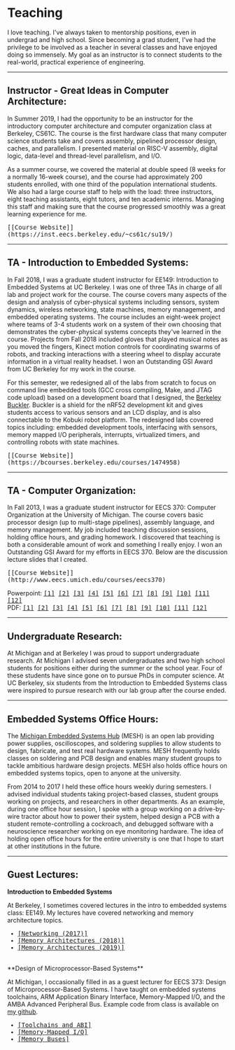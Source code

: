 Teaching
========

I love teaching. I've always taken to mentorship positions, even in undergrad
and high school. Since becoming a grad student, I've had the privilege to be
involved as a teacher in several classes and have enjoyed doing so immensely.
My goal as an instructor is to connect students to the real-world, practical
experience of engineering.

---

Instructor - Great Ideas in Computer Architecture:
--------------------------------------------------

In Summer 2019, I had the opportunity to be an instructor for the introductory
computer architecture and computer organization class at Berkeley, CS61C. The
course is the first hardware class that many computer science students take and
covers assembly, pipelined processor design, caches, and parallelism. I
presented material on RISC-V assembly, digital logic, data-level and
thread-level parallelism, and I/O.

As a summer course, we covered the material at double speed (8 weeks for a
normally 16-week course), and the course had approximately 200 students
enrolled, with one third of the population international students. We also had
a large course staff to help with the load: three instructors, eight teaching
assistants, eight tutors, and ten academic interns. Managing this staff and
making sure that the course progressed smoothly was a great learning experience
for me.

<tt>
[[Course Website]](https://inst.eecs.berkeley.edu/~cs61c/su19/)
</tt>

---

TA - Introduction to Embedded Systems:
--------------------------------------

In Fall 2018, I was a graduate student instructor for EE149: Introduction to
Embedded Systems at UC Berkeley. I was one of three TAs in charge of all lab
and project work for the course. The course covers many aspects of the design
and analysis of cyber-physical systems including sensors, system dynamics,
wireless networking, state machines, memory management, and embedded operating
systems. The course includes an eight-week project where teams of 3-4 students
work on a system of their own choosing that demonstrates the cyber-physical
systems concepts they've learned in the course. Projects from Fall 2018
included gloves that played musical notes as you moved the fingers, Kinect
motion controls for coordinating swarms of robots, and tracking interactions
with a steering wheel to display accurate information in a virtual reality
headset. I won an Outstanding GSI Award from UC Berkeley for my work in the
course.

For this semester, we redesigned all of the labs from scratch to focus on
command line embedded tools (GCC cross compiling, Make, and JTAG code upload)
based on a development board that I designed, the [Berkeley
Buckler](https://github.com/lab11/buckler). Buckler is a shield for the nRF52
development kit and gives students access to various sensors and an LCD
display, and is also connectable to the Kobuki robot platform. The redesigned
labs covered topics including: embedded development tools, interfacing with
sensors, memory mapped I/O peripherals, interrupts, virtualized timers, and
controlling robots with state machines.

<tt>
[[Course Website]](https://bcourses.berkeley.edu/courses/1474958)
</tt>

---

TA - Computer Organization:
---------------------------

In Fall 2013, I was a graduate student instructor for EECS 370: Computer
Organization at the University of Michigan. The course covers basic processor
design (up to multi-stage pipelines), assembly language, and memory management.
My job included teaching discussion sessions, holding office hours, and grading
homework. I discovered that teaching is both a considerable amount of work and
something I really enjoy. I won an Outstanding GSI Award for my efforts in EECS
370. Below are the discussion lecture slides that I created.

<tt>
[[Course Website]](http://www.eecs.umich.edu/courses/eecs370)
</tt>

<p>
Powerpoint: 
<tt>
<a href="teaching/eecs370/discussion_1.pptx">[1]</a>
<a href="teaching/eecs370/discussion_2.pptx">[2]</a>
<a href="teaching/eecs370/discussion_3.pptx">[3]</a>
<a href="teaching/eecs370/discussion_4.pptx">[4]</a>
<a href="teaching/eecs370/discussion_5.pptx">[5]</a>
<a href="teaching/eecs370/discussion_6.pptx">[6]</a>
<a href="teaching/eecs370/discussion_7.pptx">[7]</a>
<a href="teaching/eecs370/discussion_8.pptx">[8]</a>
<a href="teaching/eecs370/discussion_9.pptx">[9]</a>
<a href="teaching/eecs370/discussion_10.pptx">[10]</a>
<a href="teaching/eecs370/discussion_11.pptx">[11]</a>
<a href="teaching/eecs370/discussion_12.pptx">[12]</a>
</tt>
<br>
PDF: 
<tt>
<a href="teaching/eecs370/discussion_1.pdf">[1]</a>
<a href="teaching/eecs370/discussion_2.pdf">[2]</a>
<a href="teaching/eecs370/discussion_3.pdf">[3]</a>
<a href="teaching/eecs370/discussion_4.pdf">[4]</a>
<a href="teaching/eecs370/discussion_5.pdf">[5]</a>
<a href="teaching/eecs370/discussion_6.pdf">[6]</a>
<a href="teaching/eecs370/discussion_7.pdf">[7]</a>
<a href="teaching/eecs370/discussion_8.pdf">[8]</a>
<a href="teaching/eecs370/discussion_9.pdf">[9]</a>
<a href="teaching/eecs370/discussion_10.pdf">[10]</a>
<a href="teaching/eecs370/discussion_11.pdf">[11]</a>
<a href="teaching/eecs370/discussion_12.pdf">[12]</a>
</tt>
</p>

---

Undergraduate Research:
-----------------------

At Michigan and at Berkeley I was proud to support undergraduate research. At
Michigan I advised seven undergraduates and two high school students for
positions either during the summer or the school year. Four of these students
have since gone on to pursue PhDs in computer science. At UC Berkeley, six
students from the Introduction to Embedded Systems class were inspired to
pursue research with our lab group after the course ended.

---

Embedded Systems Office Hours:
------------------------------

The [Michigan Embedded Systems Hub](https://www.eecs.umich.edu/hub/) (MESH) is
an open lab providing power supplies, oscilloscopes, and soldering supplies to
allow students to design, fabricate, and test real hardware systems. MESH
frequently holds classes on soldering and PCB design and enables many student
groups to tackle ambitious hardware design projects. MESH also holds office
hours on embedded systems topics, open to anyone at the university.

From 2014 to 2017 I held these office hours weekly during semesters. I advised
individual students taking project-based classes, student groups working on
projects, and researchers in other departments. As an example, during one
office hour session, I spoke with a group working on a drive-by-wire tractor
about how to power their system, helped design a PCB with a student
remote-controlling a cockroach, and debugged software with a neuroscience
researcher working on eye monitoring hardware. The idea of holding open office
hours for the entire university is one that I hope to start at other
institutions in the future.

---

Guest Lectures:
---------------

**Introduction to Embedded Systems**

At Berkeley, I sometimes covered lectures in the intro to embedded systems
class: EE149. My lectures have covered networking and memory architecture
topics.

<tt>
<ul>
    <li><a href="teaching/ee149/0x_Networking_2017.pdf">[Networking (2017)]</a></li>
    <li><a href="teaching/ee149/09_MemoryArchitectures_2018.pdf">[Memory Architectures (2018)]</a></li>
    <li><a href="teaching/ee149/09_MemoryArchitectures_2019.pdf">[Memory Architectures (2019)]</a></li>
</ul>
</tt>

<br>
**Design of Microprocessor-Based Systems**

At Michigan, I occasionally filled in as a guest lecturer for EECS 373: Design
of Microprocessor-Based Systems. I have taught on embedded systems toolchains,
ARM Application Binary Interface, Memory-Mapped I/O, and the AMBA Advanced
Peripheral Bus. Example code from class is available on [my
github](https://github.com/brghena/eecs373_toolchain_examples).

<tt>
<ul>
    <li><a href="teaching/eecs373/lec3_f14.pdf">[Toolchains and ABI]</a></li>
    <li><a href="teaching/eecs373/lec4_f14.pdf">[Memory-Mapped I/O]</a></li>
    <li><a href="teaching/eecs373/lec5.pdf">[Memory Buses]</a></li>
</ul>
</tt>

